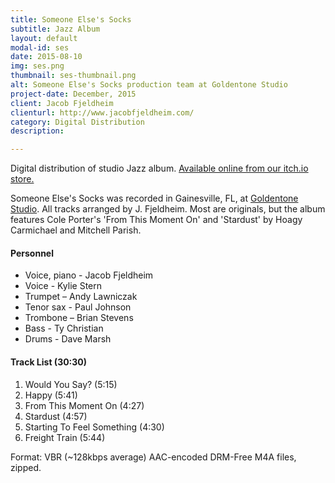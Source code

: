 ```yaml
---
title: Someone Else's Socks
subtitle: Jazz Album
layout: default
modal-id: ses
date: 2015-08-10
img: ses.png
thumbnail: ses-thumbnail.png
alt: Someone Else's Socks production team at Goldentone Studio
project-date: December, 2015
client: Jacob Fjeldheim
clienturl: http://www.jacobfjeldheim.com/
category: Digital Distribution
description:

---
```

Digital distribution of studio Jazz album. [Available online from our itch.io store.](http://spacewalkpublishing.itch.io/someone-elses-socks)

Someone Else's Socks was recorded in Gainesville, FL, at [Goldentone Studio](http://www.goldentonestudio.com/). All tracks arranged by J. Fjeldheim. Most are originals, but the album features Cole Porter's 'From This Moment On' and 'Stardust' by Hoagy Carmichael and Mitchell Parish.

#### Personnel
* Voice, piano - Jacob Fjeldheim
* Voice - Kylie Stern
* Trumpet – Andy Lawniczak
* Tenor sax - Paul Johnson
* Trombone – Brian Stevens
* Bass - Ty Christian
* Drums - Dave Marsh

#### Track List (30:30)
1. Would You Say? (5:15)
2. Happy (5:41)
3. From This Moment On (4:27)
4. Stardust (4:57)
5. Starting To Feel Something (4:30)
6. Freight Train (5:44)

Format: VBR (~128kbps average) AAC-encoded DRM-Free M4A files, zipped.
